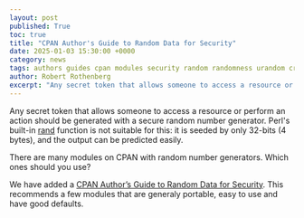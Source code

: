 ```yaml
---
layout: post
published: True
toc: true
title: "CPAN Author's Guide to Random Data for Security"
date: 2025-01-03 15:30:00 +0000
category: news
tags: authors guides cpan modules security random randomness urandom cryptography
author: Robert Rothenberg
excerpt: "Any secret token that allows someone to access a resource or perform an action should be generated with a secure random number generator..."
---
```


Any secret token that allows someone to access a resource or perform an action should be generated with a secure random
number generator.  Perl's built-in [rand](https://perldoc.perl.org/functions/rand) function is not suitable for this:
it is seeded by only 32-bits (4 bytes), and the output can be predicted easily.

There are many modules on CPAN with random number generators. Which ones should you use?

We have added a
[CPAN Author’s Guide to Random Data for Security](https://security.metacpan.org/docs/guides/random-data-for-security.html).
This recommends a few modules that are generaly portable, easy to use and have good defaults.
